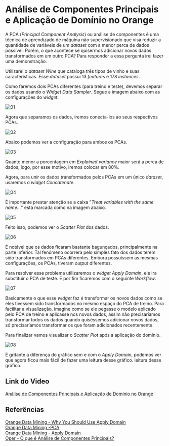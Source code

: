 ﻿# Análise de Componentes Principais e Aplicação de Domínio no Orange

A PCA (*Principal Component Analysis*) ou análise de componentes é uma técnica de aprendizado de máquina não supervisionado que visa reduzir a quantidade de variáveis de um *dataset* com a menor perca de dados possível. Porém, o que acontece se quisermos adicionar novos dados transformados em um outro PCA? Para responder a essa pergunta irei fazer uma demonstração.

Utilizarei o *dataset Wine* que cataloga três tipos de vinho e suas características. Esse *dataset* possui 13 *features* e 178 *instances*.

Como faremos dois PCAs diferentes (para treino e teste), devemos separar os dados usando o *Widget* *Data Sampler*. Segue a imagem abaixo com as configurações do *widget*.

![01](https://i.imgur.com/1WI67aM.png)

Agora que separamos os dados, iremos conecta-los ao seus respectivos PCAs.

![02](https://i.imgur.com/isg1jnM.png)

Abaixo podemos ver a configuração para ambos os PCAs.

![03](https://i.imgur.com/Xd3bzb4.png)

Quanto menor a porcentagem em *Explained variance* maior será a perca de dados, logo, por esse motivo, iremos colocar em 80%.

Agora, para unir os dados transformados pelos PCAs em um único *dataset*, usaremos o *widget Concatenate*.

![04](https://i.imgur.com/8GxMTnK.png)

É importante prestar atenção se a caixa "*Treat variables with the same name...*" está marcada como na imagem abaixo.

![05](https://i.imgur.com/SJ6ucZC.png)

Feito isso, podemos ver o *Scatter Plot* dos dados.

![06](https://i.imgur.com/dXhKRhX.png)

É notável que os dados ficaram bastante bagunçados, principalmente na parte inferior. Tal fenômeno ocorrera pelo simples fato dos dados terem sido transformados em PCAs diferentes. Embora possuíssem as mesmas configurações, os PCAs, tiveram *output* diferentes.

Para resolver esse problema utilizaremos o *widget Apply Domain*, ele ira substituir o PCA de teste. E por fim ficaremos com o seguinte *Workflow*.

![07](https://i.imgur.com/WBsdwfl.png)

Basicamente o que esse *widget* faz é transformar os novos dados como se eles tivessem sido transformados no mesmo espaço do PCA de treino. Para facilitar a visualização, imagine como se ele pegasse o modelo aplicado pelo PCA de treino e aplicasse nos novos dados, assim não precisaríamos transformar todos os dados quando quiséssemos adicionar novos dados, só precisaríamos transformar os que foram adicionados recentemente.

Para finalizar vamos visualizar o *Scatter Plot* após a aplicação do domínio.

![08](https://i.imgur.com/IMSSUno.png)

É gritante a diferença do gráfico sem e com o *Apply Domain*, podemos ver que agora ficou mais fácil de fazer uma leitura desse gráfico. leitura desse gráfico.

## Link do Video
<a href="https://youtu.be/WJ7ygNxTud4" target="_blank">Análise de Componentes Principais e Aplicação de Domínio no Orange</a>

## Referências
<a href="https://orangedatamining.com/blog/2021/2021-08-13-apply-domain/" target="_blank">Orange Data Mining - Why You Should Use Apply Domain</a><br>
<a href="https://orangedatamining.com/widget-catalog/unsupervised/PCA/" target="_blank">Orange Data Mining -PCA</a><br>
<a href="https://orangedatamining.com/widget-catalog/data/applydomain/" target="_blank">Orange Data Mining - Apply Domain</a><br>
<a href="https://operdata.com.br/blog/analise-de-componentes-principais/" target="_blank">Oper - O que é Análise de Componentes Principais?</a><br>
